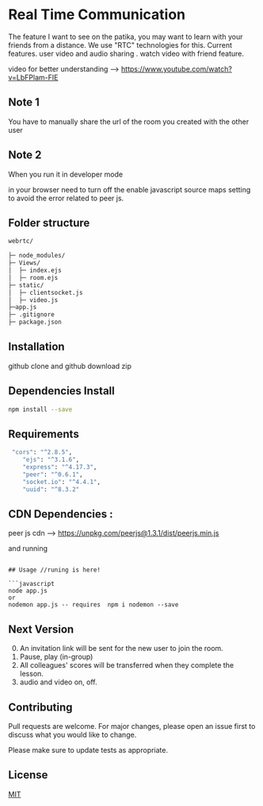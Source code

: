 # Real Time Communication

The feature I want to see on the patika, you may want to learn with your friends from a distance. We use "RTC" technologies for this. Current features. user video and audio sharing . watch video with friend feature.

video for better understanding --> https://www.youtube.com/watch?v=LbFPlam-FIE

## Note 1

You have to manually share the url of the room you created with the other user

## Note 2

When you run it in developer mode

in your browser
need to turn off the enable javascript source maps setting to avoid the error related to peer js.

## Folder structure

```bash
webrtc/

├─ node_modules/
├─ Views/
│  ├─ index.ejs
│  ├─ room.ejs
├─ static/
│  ├─ clientsocket.js
│  ├─ video.js
├─app.js
├─ .gitignore
├─ package.json


```

## Installation

github clone and github download zip

## Dependencies Install

```bash
npm install --save

```

## Requirements

```bash
 "cors": "^2.8.5",
    "ejs": "^3.1.6",
    "express": "^4.17.3",
    "peer": "^0.6.1",
    "socket.io": "^4.4.1",
    "uuid": "^8.3.2"

```

## CDN Dependencies :

peer js cdn --> https://unpkg.com/peerjs@1.3.1/dist/peerjs.min.js

and running

````

## Usage //runing is here!

```javascript
node app.js
or
nodemon app.js -- requires  npm i nodemon --save

````

## Next Version

0. An invitation link will be sent for the new user to join the room.
1. Pause, play (in-group)
2. All colleagues' scores will be transferred when they complete the lesson.
3. audio and video on, off.

## Contributing

Pull requests are welcome. For major changes, please open an issue first to discuss what you would like to change.

Please make sure to update tests as appropriate.

## License

[MIT](https://choosealicense.com/licenses/mit/)
